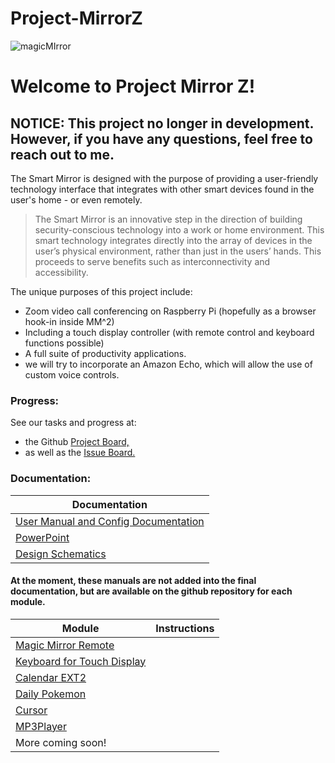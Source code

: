 # Project-MirrorZ

![magicMIrror](https://user-images.githubusercontent.com/77692643/116477548-a16bea00-a831-11eb-9fe7-ec2be0bc9786.jpg)


# Welcome to Project Mirror Z!
**NOTICE:** This project no longer in development. However, if you have any questions, feel free to reach out to me.
-----
The Smart Mirror is designed with the purpose of providing a user-friendly technology interface that integrates with other smart devices found in the user's home - or even remotely.

> The Smart Mirror is an innovative step in the direction of building security-conscious technology into a work or home environment. 
This smart technology integrates directly into the array of devices in the user’s physical environment, rather than just in the users’ hands.
This proceeds to serve benefits such as interconnectivity and accessibility.

The unique purposes of this project include:
- Zoom video call conferencing on Raspberry Pi (hopefully as a browser hook-in inside MM^2)
- Including a touch display controller (with remote control and keyboard functions possible)
- A full suite of productivity applications. 
- we will try to incorporate an Amazon Echo, which will allow the use of custom voice controls. 

### Progress:
See our tasks and progress at:
- the Github [Project Board,](https://github.com/EzraBoersma/Project-MirrorZ/projects/1 "Project Board") 
- as well as the [Issue Board.](https://github.com/EzraBoersma/Project-MirrorZ/issues "Issue Board")

### Documentation:

| Documentation   | 
| ------------- |
| [User Manual and Config Documentation](https://docs.google.com/document/d/1OXCO7ZPfxI8_Euw8lwEroq_2wm1VUA61RfREPYSPfaQ/edit?usp=sharing) |
| [PowerPoint](https://drive.google.com/file/d/1aGRl3s4oynNve4dzN5q0GGRPT6hF3Uyz/view?usp=sharing)|  |
| [Design Schematics](https://user-images.githubusercontent.com/77692643/116482801-bdc05480-a83a-11eb-9d78-afe88d6243cc.jpg)|  |




#### At the moment, these manuals are not added into the final documentation, but are available on the github repository for each module.

| Module      |  Instructions   | 
| ------------- | ------------- |
| [Magic Mirror Remote](https://github.com/Jopyth/MMM-Remote-Control) |   |
| [Keyboard for Touch Display]( https://github.com/lavolp3/MMM-Keyboard) |    |
| [Calendar EXT2](https://github.com/MMM-CalendarExt2/MMM-CalendarExtTimeline) |    |
| [Daily Pokemon](https://github.com/NolanKingdon/MMM-DailyPokemon) |   |
| [Cursor](https://github.com/evghenix/MMM-Cursor) |    |
| [MP3Player](https://github.com/x3mEr/MMM-MP3Player) |    |
|  More coming soon! |
